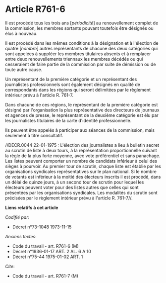 # Article R761-6

Il est procédé tous les trois ans [*périodicité*] au renouvellement complet de la commission, les membres sortants pouvant
toutefois être désignés ou élus à nouveau.

Il est procédé dans les mêmes conditions à la désignation et à l'élection de quatre [*nombre*] autres représentants de
chacune des deux catégories qui sont appelées à suppléer les membres titulaires absents et à remplacer entre deux
renouvellements triennaux les membres décédés ou qui cesseraient de faire partie de la commission par suite de démission ou
de toute autre cause.

Un représentant de la première catégorie et un représentant des journalistes professionnels sont également désignés en
qualité de correspondants dans les régions qui seront délimitées par le règlement intérieur prévu à l'article R. 761-7.

Dans chacune de ces régions, le représentant de la première catégorie est désigné par l'organisation la plus représentative
des directeurs de journaux et agences de presse, le représentant de la deuxième catégorie est élu par les journalistes
titulaires de la carte d'identité professionnelle.

Ils peuvent être appelés à participer aux séances de la commission, mais seulement à titre consultatif.

//DECR.0044 22-01-1975 : L'élection des journalistes a lieu à bulletin secret au scrutin de liste à deux tours, à la
représentation proportionnelle suivant la règle de la plus forte moyenne, avec vote préférentiel et sans panachage. Les
listes peuvent comporter un nombre de candidats inférieur à celui des sièges à pourvoir. Au premier tour de scrutin, chaque
liste est établie par les organisations syndicales représentatives sur le plan national. Si le nombre de votants est
inférieur à la moitié des électeurs inscrits il est procédé, dans un délai de quinze jours, à un second tour de scrutin pour
lequel les électeurs peuvent voter pour des listes autres que celles qui sont présentées par les organisations syndicales.
Les modalités du scrutin sont précisées par le règlement intérieur prévu à l'article R. 761-7//.

**Liens relatifs à cet article**

_Codifié par_:

  - Décret n°73-1048 1973-11-15

_Anciens textes_:

  - Code du travail - art. R761-6 (M)
  - Décret n°1936-01-17 ART. 2 AL. 6 A 10
  - Décret n°75-44 1975-01-02 ART. 1

_Cite_:

  - Code du travail - art. R761-7 (M)
